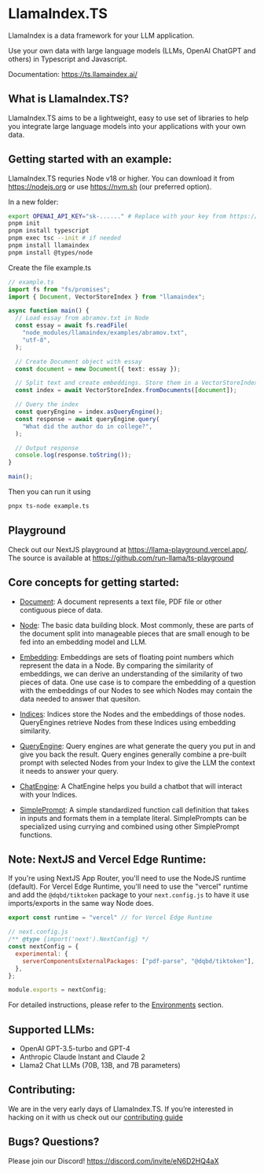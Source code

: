 # LlamaIndex.TS

LlamaIndex is a data framework for your LLM application.

Use your own data with large language models (LLMs, OpenAI ChatGPT and others) in Typescript and Javascript.

Documentation: https://ts.llamaindex.ai/

## What is LlamaIndex.TS?

LlamaIndex.TS aims to be a lightweight, easy to use set of libraries to help you integrate large language models into your applications with your own data.

## Getting started with an example:

LlamaIndex.TS requries Node v18 or higher. You can download it from https://nodejs.org or use https://nvm.sh (our preferred option).

In a new folder:

```bash
export OPENAI_API_KEY="sk-......" # Replace with your key from https://platform.openai.com/account/api-keys
pnpm init
pnpm install typescript
pnpm exec tsc --init # if needed
pnpm install llamaindex
pnpm install @types/node
```

Create the file example.ts

```ts
// example.ts
import fs from "fs/promises";
import { Document, VectorStoreIndex } from "llamaindex";

async function main() {
  // Load essay from abramov.txt in Node
  const essay = await fs.readFile(
    "node_modules/llamaindex/examples/abramov.txt",
    "utf-8",
  );

  // Create Document object with essay
  const document = new Document({ text: essay });

  // Split text and create embeddings. Store them in a VectorStoreIndex
  const index = await VectorStoreIndex.fromDocuments([document]);

  // Query the index
  const queryEngine = index.asQueryEngine();
  const response = await queryEngine.query(
    "What did the author do in college?",
  );

  // Output response
  console.log(response.toString());
}

main();
```

Then you can run it using

```bash
pnpx ts-node example.ts
```

## Playground

Check out our NextJS playground at https://llama-playground.vercel.app/. The source is available at https://github.com/run-llama/ts-playground

## Core concepts for getting started:

- [Document](/packages/core/src/Node.ts): A document represents a text file, PDF file or other contiguous piece of data.

- [Node](/packages/core/src/Node.ts): The basic data building block. Most commonly, these are parts of the document split into manageable pieces that are small enough to be fed into an embedding model and LLM.

- [Embedding](/packages/core/src/Embedding.ts): Embeddings are sets of floating point numbers which represent the data in a Node. By comparing the similarity of embeddings, we can derive an understanding of the similarity of two pieces of data. One use case is to compare the embedding of a question with the embeddings of our Nodes to see which Nodes may contain the data needed to answer that quesiton.

- [Indices](/packages/core/src/indices/): Indices store the Nodes and the embeddings of those nodes. QueryEngines retrieve Nodes from these Indices using embedding similarity.

- [QueryEngine](/packages/core/src/QueryEngine.ts): Query engines are what generate the query you put in and give you back the result. Query engines generally combine a pre-built prompt with selected Nodes from your Index to give the LLM the context it needs to answer your query.

- [ChatEngine](/packages/core/src/ChatEngine.ts): A ChatEngine helps you build a chatbot that will interact with your Indices.

- [SimplePrompt](/packages/core/src/Prompt.ts): A simple standardized function call definition that takes in inputs and formats them in a template literal. SimplePrompts can be specialized using currying and combined using other SimplePrompt functions.

## Note: NextJS and Vercel Edge Runtime:

If you're using NextJS App Router, you'll need to use the NodeJS runtime (default). For Vercel Edge Runtime, you'll need to use the "vercel" runtime and add the `@dqbd/tiktoken` package to your `next.config.js` to have it use imports/exports in the same way Node does.

```js
export const runtime = "vercel" // for Vercel Edge Runtime
```

```js
// next.config.js
/** @type {import('next').NextConfig} */
const nextConfig = {
  experimental: {
    serverComponentsExternalPackages: ["pdf-parse", "@dqbd/tiktoken"], // Puts pdf-parse and @dqbd/tiktoken in actual NodeJS mode with NextJS App Router
  },
};

module.exports = nextConfig;
```

For detailed instructions, please refer to the [Environments](/apps/docs/docs/environments.md) section.

## Supported LLMs:

- OpenAI GPT-3.5-turbo and GPT-4
- Anthropic Claude Instant and Claude 2
- Llama2 Chat LLMs (70B, 13B, and 7B parameters)

## Contributing:

We are in the very early days of LlamaIndex.TS. If you’re interested in hacking on it with us check out our [contributing guide](/CONTRIBUTING.md)

## Bugs? Questions?

Please join our Discord! https://discord.com/invite/eN6D2HQ4aX
